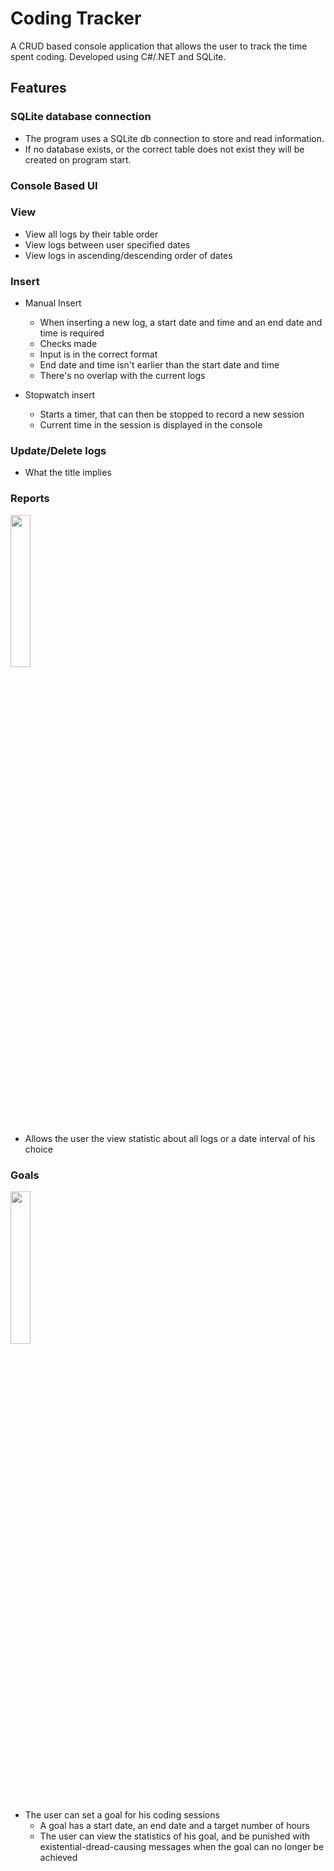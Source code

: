 # Coding Tracker

A CRUD based console application that allows the user to track the time spent coding. Developed using C#/.NET and SQLite.

## Features

### SQLite database connection

  - The program uses a SQLite db connection to store and read information.
  - If no database exists, or the correct table does not exist they will be created on program start.
  
### Console Based UI

### View
- View all logs by their table order
- View logs between user specified dates
- View logs in ascending/descending order of dates

### Insert
- Manual Insert
  - When inserting a new log, a start date and time and an end date and time is required
  - Checks made
  - Input is in the correct format
  - End date and time isn't earlier than the start date and time
  - There's no overlap with the current logs
  
- Stopwatch insert
  - Starts a timer, that can then be stopped to record a new session
  - Current time in the session is displayed in the console
 
### Update/Delete logs
- What the title implies
 
### Reports
<img src ="https://user-images.githubusercontent.com/64802476/223473097-af5cdbb8-d387-4686-80cd-5c4d5dfb5874.png" width=25%>

- Allows the user the view statistic about all logs or a date interval of his choice

### Goals
<img src="https://user-images.githubusercontent.com/64802476/223470652-3db8f1ce-160f-4a82-b00a-a0146a35af86.png" width=25%>

- The user can set a goal for his coding sessions
  - A goal has a start date, an end date and a target number of hours
  - The user can view the statistics of his goal, and be punished with existential-dread-causing messages when the goal can no longer be achieved
  


